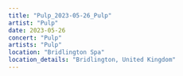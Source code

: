 ```yaml
---
title: "Pulp_2023-05-26_Pulp"
artist: "Pulp"
date: 2023-05-26
concert: "Pulp"
artists: "Pulp"
location: "Bridlington Spa"
location_details: "Bridlington, United Kingdom"
---
```

